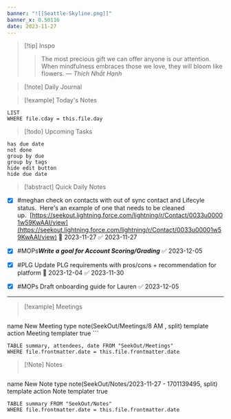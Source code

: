 ```yaml
---
banner: "![[Seattle-Skyline.png]]"
banner_x: 0.50116
date: 2023-11-27
---
```


> [!tip] Inspo
>> The most precious gift we can offer anyone is our attention. When mindfulness embraces those we love, they will bloom like flowers.
> — <cite>Thích Nhất Hạnh</cite>

>[!note] Daily Journal



> [!example] Today's Notes
```dataview
LIST
WHERE file.cday = this.file.day
```

> [!todo] Upcoming Tasks

```tasks
has due date
not done
group by due
group by tags
hide edit button
hide due date
```

> [!abstract] Quick Daily Notes

- [x] #meghan check on contacts with out of sync contact and Lifecyle status.  Here's an example of one that needs to be cleaned up.  [https://seekout.lightning.force.com/lightning/r/Contact/0033u00001w59KwAAI/view](https://seekout.lightning.force.com/lightning/r/Contact/0033u00001w59KwAAI/view) 📅 2023-11-27 ✅ 2023-11-27

- [x] #MOPs***Write a goal for Account Scoring/Grading*** ✅ 2023-12-05

- [x] #PLG Update PLG requirements with pros/cons + recommendation for platform 📅 2023-12-04 ✅ 2023-11-30
- [x] #MOPs Draft onboarding guide for Lauren ✅ 2023-12-05
 
---

> [!example] Meetings
>  ```button
name New Meeting
type note(SeekOut/Meetings/8  AM , split) template
action Meeting
templater true ```

```dataview  
TABLE summary, attendees, date FROM "SeekOut/Meetings"  
WHERE file.frontmatter.date = this.file.frontmatter.date  
```

> [!Note]  Notes
> ```button
name New Note
type note(SeekOut/Notes/2023-11-27 - 1701139495, split) template
action Note
templater true
```dataview
TABLE summary FROM "SeekOut/Notes"  
WHERE file.frontmatter.date = this.file.frontmatter.date  
```

​